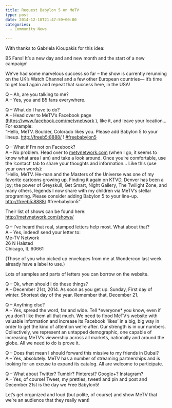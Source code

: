 ```yaml
---
title: Request Babylon 5 on MeTV
type: post
date: 2014-12-10T21:47:59+00:00
categories:
  - Community News

---
```

<div class="_5pbx userContent" data-ft="{&quot;tn&quot;:&quot;K&quot;}">
  <p>
    With thanks to Gabriela Kioupakis for this idea:
  </p>

  <p>
    B5 Fans! It&#8217;s a new day and and new month and the start of a new campaign!
  </p>

  <p>
    We&#8217;ve had some marvelous success so far &#8211; the show is currently rerunning on the UK’s Watch Channel and a few other European countries— it&#8217;s time to get loud again and repeat that success here, in the USA!
  </p>

  <p>
    Q &#8211; Ah, are you talking to me?<br /> A &#8211; Yes, you and B5 fans everywhere.
  </p>

  <p>
    Q &#8211; What do I have to do?<br /> A &#8211; Head over to MeTV’s Facebook page (<a href="https://www.facebook.com/metvnetwork">https://www.facebook.com/metvnetwork</a> ), like it, and leave your location… For example:<br /> “Hello, MeTV. Boulder, Colorado likes you. Please add Babylon 5 to your lineup. <a href="http://freeb5:8888/" target="_blank" rel="nofollow">http://freeb5:8888/</a> ! <a class="_58cn" href="https://www.facebook.com/hashtag/freebabylon5?source=feed_text&story_id=610984302361119" data-ft="{&quot;tn&quot;:&quot;*N&quot;,&quot;type&quot;:104}"><span class="_58cl">‪#‎</span><span class="_58cm">freebabylon5‬</span></a>
  </p>

  <p>
    Q &#8211; What if I’m not on Facebook?<br /> A &#8211; No problem. Head over to <a href="http://metvnetwork.com/" target="_blank" rel="nofollow">metvnetwork.com</a> (when I go, it seems to know what area I am) and take a look around. Once you’re comfortable, use the ‘contact’ tab to share your thoughts and information… Like this (use your own words):<br /> “Hello, MeTV. He-man and the Masters of the Universe was one of my favorite cartoons growing up. Finding it again on KTVD, Denver has been a joy; the power of Greyskull, Get Smart, Night Gallery, The Twilight Zone, and many others, legends I now share with my children via MeTV’s stellar programing. Please consider adding Babylon 5 to your line-up. <a href="http://l.facebook.com/l.php?u=http%3A%2F%2Ffreebabylon5.com%2F&h=RAQHV6tz0&enc=AZNhIBrkLXT5kHTbchBq4zfGWy9tkOGhsW8KRHm9UzpaHPW-Z3mcHpIXP16LAiHqXL6WLIwCN79Jes-ja1p9fmRl392eCYwL5pSX3XCdG-oNh2iMg-OjX-voZYVP1ewhLl6cWS14GeDC118wi-HFUwgacZP19iZyzp0VpmAMj7f73A&s=1" target="_blank" rel="nofollow">http://freeb5:8888/</a> #freebabylon5”
  </p>

  <p>
    Their list of shows can be found here:<br /> <a href="http://l.facebook.com/l.php?u=http%3A%2F%2Fmetvnetwork.com%2Fshows%2F&h=UAQGvuPUS&enc=AZPoPS_305N_uNi1uKQg5MkYQkXS7WXVhBceLiQTbC4H50VQpTnu7LZ0YNu6nZ2TUuvkO-GcIkCVMn5zslI9K0vk7UflTMNH0bYHPMQrAxbY_8Jgy7SUJnrPVX0XJr7jF7xFQjRrCeY411nmX8ywVI5NEnwaqoxOLXkwld1qMzwTuA&s=1" target="_blank" rel="nofollow">http://metvnetwork.com/shows/</a>
  </p>

  <p>
    Q &#8211; I&#8217;ve heard that real, stamped letters help most. What about that?<br /> A &#8211; Yes, indeed! send your letter to:<br /> Me-TV Network<br /> 26 N Halsted<br /> Chicago, IL 60661
  </p>

  <p>
    (Those of you who picked up envelopes from me at Wondercon last week already have a label to use.)
  </p>

  <p>
    Lots of samples and parts of letters you can borrow on the website.
  </p>

  <p>
    Q &#8211; Ok, when should I do these things?<br /> A &#8211; December 21st, 2014. As soon as you get up. Sunday, First day of winter. Shortest day of the year. Remember that, December 21.
  </p>

  <p>
    Q &#8211; Anything else?<br /> A &#8211; Yes, spread the word, far and wide. Tell *everyone* you know, even if you don’t like them all that much. We need to flood MeTV’s website with valuable information and increase its Facebook ‘likes’ in a big, big way in order to get the kind of attention we’re after. Our strength is in our numbers. Collectively, we represent an untapped demographic, one capable of increasing MeTV’s viewership across all markets, nationally and around the globe. All we need to do is prove it.
  </p>

  <p>
    Q &#8211; Does that mean I should forward this missive to my friends in Dubai?<br /> A &#8211; Yes, absolutely. MeTV has a number of streaming partnerships and is looking for an excuse to expand its catalog. All are welcome to participate.
  </p>

  <p>
    Q &#8211; What about Twitter? Tumblr? Pinterest? Google+? Instagram?<br /> A &#8211; Yes, of course! Tweet, my pretties, tweet! and pin and post and December 21st is the day we Free Babylon5!
  </p>

  <p>
    Let&#8217;s get organized and loud (but polite, of course) and show MeTV that we&#8217;re an audience that they really want!
  </p>
</div>
